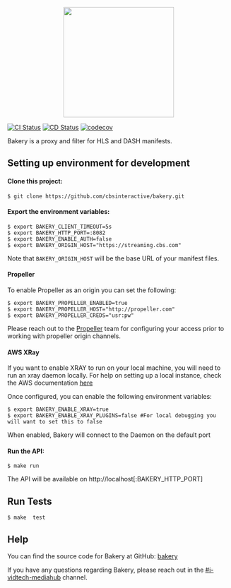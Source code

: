 <p align="center">
  <img width="250" src="http://flv.io/bakery-logo.svg">
</p>

[![CI Status](https://github.com/cbsinteractive/bakery/workflows/CI/badge.svg)](https://github.com/cbsinteractive/bakery/actions)
[![CD Status](https://github.com/cbsinteractive/bakery-deploy/workflows/CD/badge.svg)](https://github.com/cbsinteractive/bakery-deploy/actions)
[![codecov](https://codecov.io/gh/cbsinteractive/bakery/branch/master/graph/badge.svg)](https://codecov.io/gh/cbsinteractive/bakery)


Bakery is a proxy and filter for HLS and DASH manifests.

## Setting up environment for development

#### Clone this project:

    $ git clone https://github.com/cbsinteractive/bakery.git

#### Export the environment variables:

    $ export BAKERY_CLIENT_TIMEOUT=5s
    $ export BAKERY_HTTP_PORT=:8082
    $ export BAKERY_ENABLE_AUTH=false
    $ export BAKERY_ORIGIN_HOST="https://streaming.cbs.com"

Note that `BAKERY_ORIGIN_HOST` will be the base URL of your manifest files.

#### Propeller

To enable Propeller as an origin you can set the following:

    $ export BAKERY_PROPELLER_ENABLED=true
    $ export BAKERY_PROPELLER_HOST="http://propeller.com"
    $ export BAKERY_PROPELLER_CREDS="usr:pw"

Please reach out to the [Propeller](https://cbsinteractive.github.io/propeller) team for configuring your access prior to working with propeller origin channels.


#### AWS XRay

If you want to enable XRAY to run on your local machine, you will need to run an xray daemon locally. For help on setting up a local instance, check the AWS documentation [here](https://docs.aws.amazon.com/xray/latest/devguide/xray-daemon-local.html)

Once configured, you can enable the following environment variables:

    $ export BAKERY_ENABLE_XRAY=true
    $ export BAKERY_ENABLE_XRAY_PLUGINS=false #For local debugging you will want to set this to false

When enabled, Bakery will connect to the Daemon on the default port

#### Run the API:

    $ make run

The API will be available on http://localhost[:BAKERY_HTTP_PORT]

## Run Tests

    $ make  test

## Help

You can find the source code for Bakery at GitHub:
[bakery][bakery]

[bakery]: https://github.com/cbsinteractive/bakery

If you have any questions regarding Bakery, please reach out in the [#i-vidtech-mediahub](slack://channel?team={cbs}&id={i-vidtech-mediahub}) channel.
